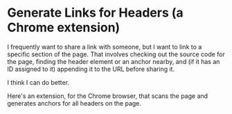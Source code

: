 # Generate Links for Headers (a Chrome extension)

I frequently want to share a link with someone, but I want to link to a specific section of the page. That involves checking out the source code for the page, finding the header element or an anchor nearby, and (if it has an ID assigned to it) appending it to the URL before sharing it.

I think I can do better.

Here's an extension, for the Chrome browser, that scans the page and generates anchors for all headers on the page.
